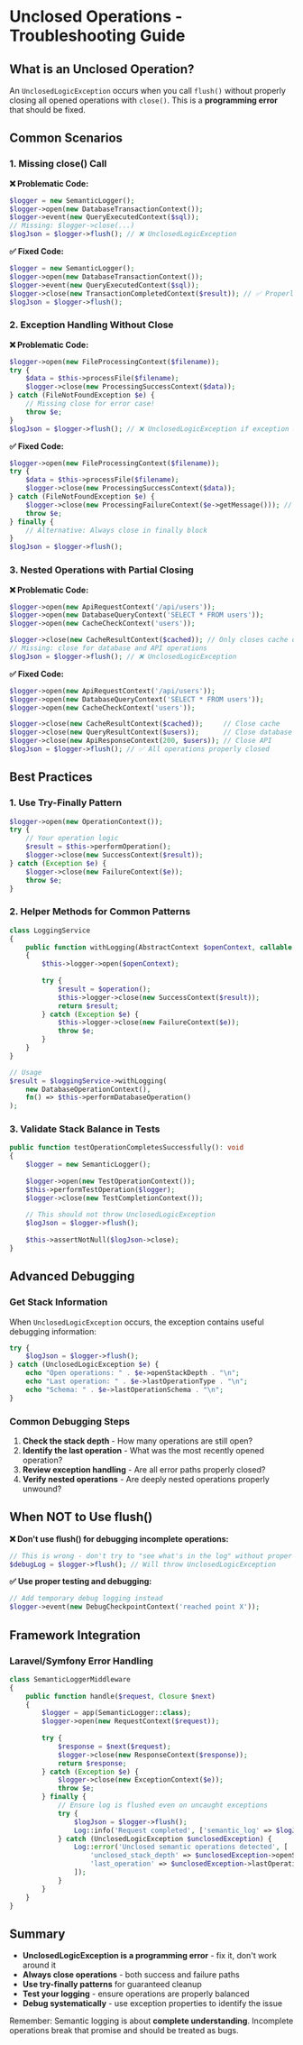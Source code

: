 # Unclosed Operations - Troubleshooting Guide

## What is an Unclosed Operation?

An `UnclosedLogicException` occurs when you call `flush()` without properly closing all opened operations with `close()`. This is a **programming error** that should be fixed.

## Common Scenarios

### 1. Missing close() Call

**❌ Problematic Code:**
```php
$logger = new SemanticLogger();
$logger->open(new DatabaseTransactionContext());
$logger->event(new QueryExecutedContext($sql));
// Missing: $logger->close(...)
$logJson = $logger->flush(); // ❌ UnclosedLogicException
```

**✅ Fixed Code:**
```php
$logger = new SemanticLogger();
$logger->open(new DatabaseTransactionContext());
$logger->event(new QueryExecutedContext($sql));
$logger->close(new TransactionCompletedContext($result)); // ✅ Properly closed
$logJson = $logger->flush();
```

### 2. Exception Handling Without Close

**❌ Problematic Code:**
```php
$logger->open(new FileProcessingContext($filename));
try {
    $data = $this->processFile($filename);
    $logger->close(new ProcessingSuccessContext($data));
} catch (FileNotFoundException $e) {
    // Missing close for error case!
    throw $e;
}
$logJson = $logger->flush(); // ❌ UnclosedLogicException if exception occurred
```

**✅ Fixed Code:**
```php
$logger->open(new FileProcessingContext($filename));
try {
    $data = $this->processFile($filename);
    $logger->close(new ProcessingSuccessContext($data));
} catch (FileNotFoundException $e) {
    $logger->close(new ProcessingFailureContext($e->getMessage())); // ✅ Close on error
    throw $e;
} finally {
    // Alternative: Always close in finally block
}
$logJson = $logger->flush();
```

### 3. Nested Operations with Partial Closing

**❌ Problematic Code:**
```php
$logger->open(new ApiRequestContext('/api/users'));
$logger->open(new DatabaseQueryContext('SELECT * FROM users'));
$logger->open(new CacheCheckContext('users'));

$logger->close(new CacheResultContext($cached)); // Only closes cache operation
// Missing: close for database and API operations
$logJson = $logger->flush(); // ❌ UnclosedLogicException
```

**✅ Fixed Code:**
```php
$logger->open(new ApiRequestContext('/api/users'));
$logger->open(new DatabaseQueryContext('SELECT * FROM users'));
$logger->open(new CacheCheckContext('users'));

$logger->close(new CacheResultContext($cached));     // Close cache
$logger->close(new QueryResultContext($users));      // Close database  
$logger->close(new ApiResponseContext(200, $users)); // Close API
$logJson = $logger->flush(); // ✅ All operations properly closed
```

## Best Practices

### 1. Use Try-Finally Pattern

```php
$logger->open(new OperationContext());
try {
    // Your operation logic
    $result = $this->performOperation();
    $logger->close(new SuccessContext($result));
} catch (Exception $e) {
    $logger->close(new FailureContext($e));
    throw $e;
}
```

### 2. Helper Methods for Common Patterns

```php
class LoggingService
{
    public function withLogging(AbstractContext $openContext, callable $operation): mixed
    {
        $this->logger->open($openContext);
        
        try {
            $result = $operation();
            $this->logger->close(new SuccessContext($result));
            return $result;
        } catch (Exception $e) {
            $this->logger->close(new FailureContext($e));
            throw $e;
        }
    }
}

// Usage
$result = $loggingService->withLogging(
    new DatabaseOperationContext(),
    fn() => $this->performDatabaseOperation()
);
```

### 3. Validate Stack Balance in Tests

```php
public function testOperationCompletesSuccessfully(): void
{
    $logger = new SemanticLogger();
    
    $logger->open(new TestOperationContext());
    $this->performTestOperation($logger);
    $logger->close(new TestCompletionContext());
    
    // This should not throw UnclosedLogicException
    $logJson = $logger->flush();
    
    $this->assertNotNull($logJson->close);
}
```

## Advanced Debugging

### Get Stack Information

When `UnclosedLogicException` occurs, the exception contains useful debugging information:

```php
try {
    $logJson = $logger->flush();
} catch (UnclosedLogicException $e) {
    echo "Open operations: " . $e->openStackDepth . "\n";
    echo "Last operation: " . $e->lastOperationType . "\n";
    echo "Schema: " . $e->lastOperationSchema . "\n";
}
```

### Common Debugging Steps

1. **Check the stack depth** - How many operations are still open?
2. **Identify the last operation** - What was the most recently opened operation?
3. **Review exception handling** - Are all error paths properly closed?
4. **Verify nested operations** - Are deeply nested operations properly unwound?

## When NOT to Use flush()

**❌ Don't use flush() for debugging incomplete operations:**
```php
// This is wrong - don't try to "see what's in the log" without proper closing
$debugLog = $logger->flush(); // Will throw UnclosedLogicException
```

**✅ Use proper testing and debugging:**
```php
// Add temporary debug logging instead
$logger->event(new DebugCheckpointContext('reached point X'));
```

## Framework Integration

### Laravel/Symfony Error Handling

```php
class SemanticLoggerMiddleware
{
    public function handle($request, Closure $next)
    {
        $logger = app(SemanticLogger::class);
        $logger->open(new RequestContext($request));
        
        try {
            $response = $next($request);
            $logger->close(new ResponseContext($response));
            return $response;
        } catch (Exception $e) {
            $logger->close(new ExceptionContext($e));
            throw $e;
        } finally {
            // Ensure log is flushed even on uncaught exceptions
            try {
                $logJson = $logger->flush();
                Log::info('Request completed', ['semantic_log' => $logJson->toArray()]);
            } catch (UnclosedLogicException $unclosedException) {
                Log::error('Unclosed semantic operations detected', [
                    'unclosed_stack_depth' => $unclosedException->openStackDepth,
                    'last_operation' => $unclosedException->lastOperationType,
                ]);
            }
        }
    }
}
```

## Summary

- **UnclosedLogicException is a programming error** - fix it, don't work around it
- **Always close operations** - both success and failure paths
- **Use try-finally patterns** for guaranteed cleanup
- **Test your logging** - ensure operations are properly balanced
- **Debug systematically** - use exception properties to identify the issue

Remember: Semantic logging is about **complete understanding**. Incomplete operations break that promise and should be treated as bugs.